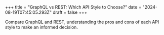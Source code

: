 +++
title = "GraphQL vs REST: Which API Style to Choose?"
date = "2024-08-19T07:45:05.293Z"
draft = false
+++

  Compare GraphQL and REST, understanding the pros and cons of each API style to make an informed decision.
        